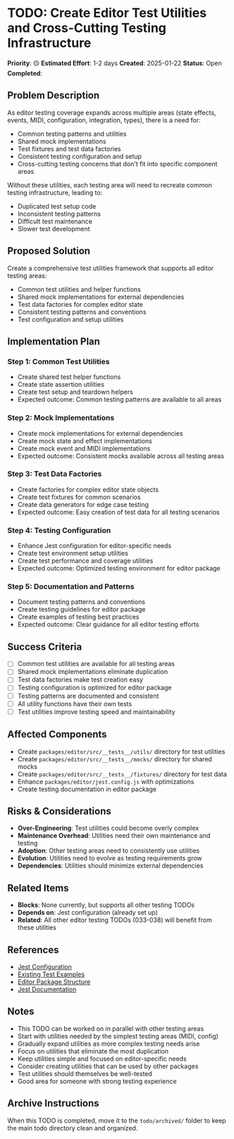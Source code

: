 # TODO: Create Editor Test Utilities and Cross-Cutting Testing Infrastructure

**Priority**: 🟡
**Estimated Effort**: 1-2 days
**Created**: 2025-01-22
**Status**: Open
**Completed**: 

## Problem Description

As editor testing coverage expands across multiple areas (state effects, events, MIDI, configuration, integration, types), there is a need for:

- Common testing patterns and utilities
- Shared mock implementations
- Test fixtures and test data factories
- Consistent testing configuration and setup
- Cross-cutting testing concerns that don't fit into specific component areas

Without these utilities, each testing area will need to recreate common testing infrastructure, leading to:
- Duplicated test setup code
- Inconsistent testing patterns
- Difficult test maintenance
- Slower test development

## Proposed Solution

Create a comprehensive test utilities framework that supports all editor testing areas:
- Common test utilities and helper functions
- Shared mock implementations for external dependencies
- Test data factories for complex editor state
- Consistent testing patterns and conventions
- Test configuration and setup utilities

## Implementation Plan

### Step 1: Common Test Utilities
- Create shared test helper functions
- Create state assertion utilities
- Create test setup and teardown helpers
- Expected outcome: Common testing patterns are available to all areas

### Step 2: Mock Implementations
- Create mock implementations for external dependencies
- Create mock state and effect implementations
- Create mock event and MIDI implementations
- Expected outcome: Consistent mocks available across all testing areas

### Step 3: Test Data Factories
- Create factories for complex editor state objects
- Create test fixtures for common scenarios
- Create data generators for edge case testing
- Expected outcome: Easy creation of test data for all testing scenarios

### Step 4: Testing Configuration
- Enhance Jest configuration for editor-specific needs
- Create test environment setup utilities
- Create test performance and coverage utilities
- Expected outcome: Optimized testing environment for editor package

### Step 5: Documentation and Patterns
- Document testing patterns and conventions
- Create testing guidelines for editor package
- Create examples of testing best practices
- Expected outcome: Clear guidance for all editor testing efforts

## Success Criteria

- [ ] Common test utilities are available for all testing areas
- [ ] Shared mock implementations eliminate duplication
- [ ] Test data factories make test creation easy
- [ ] Testing configuration is optimized for editor package
- [ ] Testing patterns are documented and consistent
- [ ] All utility functions have their own tests
- [ ] Test utilities improve testing speed and maintainability

## Affected Components

- Create `packages/editor/src/__tests__/utils/` directory for test utilities
- Create `packages/editor/src/__tests__/mocks/` directory for shared mocks
- Create `packages/editor/src/__tests__/fixtures/` directory for test data
- Enhance `packages/editor/jest.config.js` with optimizations
- Create testing documentation in editor package

## Risks & Considerations

- **Over-Engineering**: Test utilities could become overly complex
- **Maintenance Overhead**: Utilities need their own maintenance and testing
- **Adoption**: Other testing areas need to consistently use utilities
- **Evolution**: Utilities need to evolve as testing requirements grow
- **Dependencies**: Utilities should minimize external dependencies

## Related Items

- **Blocks**: None currently, but supports all other testing TODOs
- **Depends on**: Jest configuration (already set up)
- **Related**: All other editor testing TODOs (033-038) will benefit from these utilities

## References

- [Jest Configuration](packages/editor/jest.config.js)
- [Existing Test Examples](packages/editor/src/state/helpers/editor.test.ts)
- [Editor Package Structure](packages/editor/src/)
- [Jest Documentation](https://jestjs.io/docs/getting-started)

## Notes

- This TODO can be worked on in parallel with other testing areas
- Start with utilities needed by the simplest testing areas (MIDI, config)
- Gradually expand utilities as more complex testing needs arise
- Focus on utilities that eliminate the most duplication
- Keep utilities simple and focused on editor-specific needs
- Consider creating utilities that can be used by other packages
- Test utilities should themselves be well-tested
- Good area for someone with strong testing experience

## Archive Instructions

When this TODO is completed, move it to the `todo/archived/` folder to keep the main todo directory clean and organized.